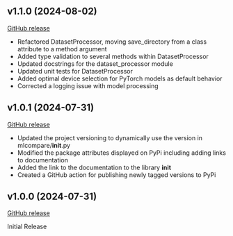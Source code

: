 ## v1.1.0 (2024-08-02)

[GitHub release](https://github.com/MitchMedeiros/MLCompare/tag/v1.1.0)

- Refactored DatasetProcessor, moving save_directory from a class attribute to a method argument
- Added type validation to several methods within DatasetProcessor
- Updated docstrings for the dataset_processor module
- Updated unit tests for DatasetProcessor
- Added optimal device selection for PyTorch models as default behavior
- Corrected a logging issue with model processing

## v1.0.1 (2024-07-31)

[GitHub release](https://github.com/MitchMedeiros/MLCompare/tag/v1.0.1)

- Updated the project versioning to dynamically use the version in mlcompare/__init__.py
- Modified the package attributes displayed on PyPi including adding links to documentation
- Added the link to the documentation to the library __init__
- Created a GitHub action for publishing newly tagged versions to PyPi

## v1.0.0 (2024-07-31)

[GitHub release](https://github.com/MitchMedeiros/MLCompare/tag/v1.0.0)

Initial Release
